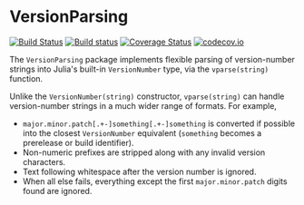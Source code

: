 # VersionParsing

[![Build Status](https://travis-ci.org/stevengj/VersionParsing.jl.svg?branch=master)](https://travis-ci.org/stevengj/VersionParsing.jl)
[![Build status](https://ci.appveyor.com/api/projects/status/ae5feyhjn609p7ec?svg=true)](https://ci.appveyor.com/project/StevenGJohnson/versionparsing-jl)
[![Coverage Status](https://coveralls.io/repos/stevengj/VersionParsing.jl/badge.svg?branch=master&service=github)](https://coveralls.io/github/stevengj/VersionParsing.jl?branch=master)
[![codecov.io](http://codecov.io/github/stevengj/VersionParsing.jl/coverage.svg?branch=master)](http://codecov.io/github/stevengj/VersionParsing.jl?branch=master)

The `VersionParsing` package implements flexible parsing of
version-number strings into Julia's built-in `VersionNumber` type, via
the `vparse(string)` function.

Unlike the `VersionNumber(string)` constructor, `vparse(string)` can
handle version-number strings in a much wider range of formats.  For example,

* `major.minor.patch[.+-]something[.+-]something` is converted if possible into the
  closest `VersionNumber` equivalent (`something` becomes a prerelease
  or build identifier).
* Non-numeric prefixes are stripped along with any invalid version characters.
* Text following whitespace after the version number is ignored.
* When all else fails, everything except the first `major.minor.patch`
  digits found are ignored.
